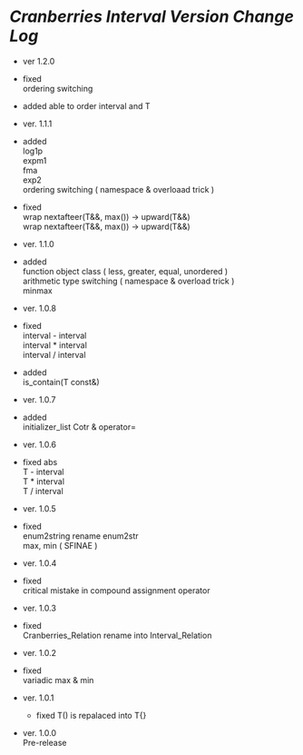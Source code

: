 *Cranberries Interval Version Change Log*  
========================================

- ver 1.2.0
 - fixed  
ordering switching  
 - added
able to order interval<T> and T
- ver. 1.1.1
 - added  
log1p  
expm1  
fma  
exp2  
ordering switching ( namespace & overloaad trick )  
 - fixed  
wrap nextafteer(T&&, max<T>()) -> upward(T&&)  
wrap nextafteer(T&&, max<T>()) -> upward(T&&)  

- ver. 1.1.0
 - added  
function object class ( less, greater, equal, unordered )  
arithmetic type switching ( namespace & overload trick )  
minmax  

- ver. 1.0.8  
 - fixed  
interval<T> - interval<T>  
interval<T> * interval<T>  
interval<T> / interval<T>  
 - added  
is_contain(T const&)  

- ver. 1.0.7  
 - added  
initializer_list Cotr & operator=  

- ver. 1.0.6  
 - fixed
abs  
T - interval<T>  
T * interval<T>  
T / interval<T> 

- ver. 1.0.5  
 - fixed  
enum2string rename enum2str  
max, min ( SFINAE )  

- ver. 1.0.4  
 - fixed  
critical mistake in compound assignment operator  

- ver. 1.0.3  
 - fixed  
Cranberries_Relation rename into Interval_Relation

- ver. 1.0.2  
 - fixed  
variadic max & min  
- ver. 1.0.1  
  - fixed
T() is repalaced into T{}  

- ver. 1.0.0  
Pre-release
